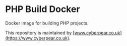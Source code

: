 # PHP Build Docker

Docker image for building PHP projects.

This repository is maintained by [www.cyberpear.co.uk](https://www.cyberpear.co.uk).
